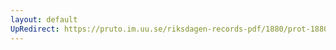 ```yaml
---
layout: default
UpRedirect: https://pruto.im.uu.se/riksdagen-records-pdf/1880/prot-1880--ak--060/prot-1880--ak--060_027.pdf
---
```

